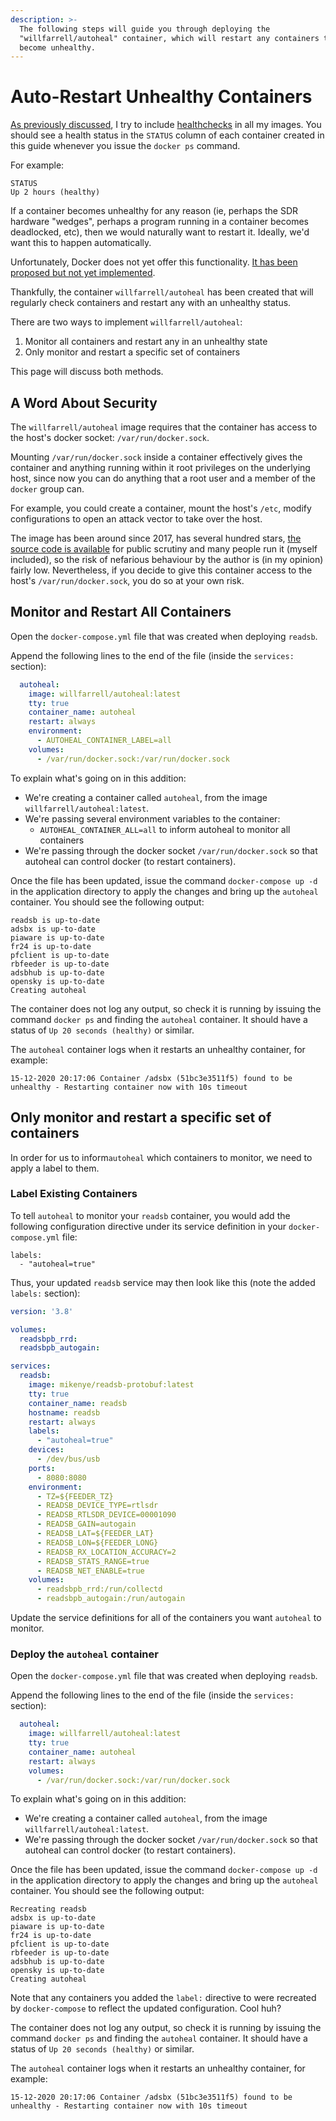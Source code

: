 ```yaml
---
description: >-
  The following steps will guide you through deploying the
  "willfarrell/autoheal" container, which will restart any containers that
  become unhealthy.
---
```


# Auto-Restart Unhealthy Containers

[As previously discussed](../foundations/common-tasks-and-info.md#information-on-healthchecks), I try to include [healthchecks](https://docs.docker.com/engine/reference/builder/) in all my images. You should see a health status in the `STATUS` column of each container created in this guide whenever you issue the `docker ps` command.

For example:

```text
STATUS                    
Up 2 hours (healthy)
```

If a container becomes unhealthy for any reason \(ie, perhaps the SDR hardware "wedges", perhaps a program running in a container becomes deadlocked, etc\), then we would naturally want to restart it. Ideally, we'd want this to happen automatically.

Unfortunately, Docker does not yet offer this functionality. [It has been proposed but not yet implemented](https://github.com/moby/moby/pull/22719).

Thankfully, the container `willfarrell/autoheal` has been created that will regularly check containers and restart any with an unhealthy status.

There are two ways to implement `willfarrell/autoheal`:

1. Monitor all containers and restart any in an unhealthy state
2. Only monitor and restart a specific set of containers

This page will discuss both methods.

## A Word About Security

The `willfarrell/autoheal` image requires that the container has access to the host's docker socket: `/var/run/docker.sock`.

Mounting `/var/run/docker.sock` inside a container effectively gives the container and anything running within it root privileges on the underlying host, since now you can do anything that a root user and a member of the `docker` group can.

For example, you could create a container, mount the host's `/etc`, modify configurations to open an attack vector to take over the host.

The image has been around since 2017, has several hundred stars, [the source code is available](https://github.com/willfarrell/docker-autoheal/blob/main/docker-entrypoint) for public scrutiny and many people run it \(myself included\), so the risk of nefarious behaviour by the author is \(in my opinion\) fairly low. Nevertheless, if you decide to give this container access to the host's `/var/run/docker.sock`, you do so at your own risk.

## Monitor and Restart All Containers

Open the `docker-compose.yml` file that was created when deploying `readsb`.

Append the following lines to the end of the file \(inside the `services:` section\):

```yaml
  autoheal:
    image: willfarrell/autoheal:latest
    tty: true
    container_name: autoheal
    restart: always
    environment:
      - AUTOHEAL_CONTAINER_LABEL=all
    volumes:
      - /var/run/docker.sock:/var/run/docker.sock
```

To explain what's going on in this addition:

* We're creating a container called `autoheal`, from the image `willfarrell/autoheal:latest`.
* We're passing several environment variables to the container:
  * `AUTOHEAL_CONTAINER_ALL=all` to inform autoheal to monitor all containers
* We're passing through the docker socket `/var/run/docker.sock` so that autoheal can control docker \(to restart containers\).

Once the file has been updated, issue the command `docker-compose up -d` in the application directory to apply the changes and bring up the `autoheal` container. You should see the following output:

```text
readsb is up-to-date
adsbx is up-to-date
piaware is up-to-date
fr24 is up-to-date
pfclient is up-to-date
rbfeeder is up-to-date
adsbhub is up-to-date
opensky is up-to-date
Creating autoheal
```

The container does not log any output, so check it is running by issuing the command `docker ps` and finding the `autoheal` container. It should have a status of `Up 20 seconds (healthy)` or similar.

The `autoheal` container logs when it restarts an unhealthy container, for example:

```text
15-12-2020 20:17:06 Container /adsbx (51bc3e3511f5) found to be unhealthy - Restarting container now with 10s timeout
```

## Only monitor and restart a specific set of containers

In order for us to inform`autoheal` which containers to monitor, we need to apply a label to them.

### Label Existing Containers

To tell `autoheal` to monitor your `readsb` container, you would add the following configuration directive under its service definition in your `docker-compose.yml` file:

```text
labels:
  - "autoheal=true"
```

Thus, your updated `readsb` service may then look like this \(note the added `labels:` section\):

```yaml
version: '3.8'

volumes:
  readsbpb_rrd:
  readsbpb_autogain:

services:
  readsb:
    image: mikenye/readsb-protobuf:latest
    tty: true
    container_name: readsb
    hostname: readsb
    restart: always
    labels:
      - "autoheal=true"
    devices:
      - /dev/bus/usb
    ports:
      - 8080:8080
    environment:
      - TZ=${FEEDER_TZ}
      - READSB_DEVICE_TYPE=rtlsdr
      - READSB_RTLSDR_DEVICE=00001090
      - READSB_GAIN=autogain
      - READSB_LAT=${FEEDER_LAT}
      - READSB_LON=${FEEDER_LONG}
      - READSB_RX_LOCATION_ACCURACY=2
      - READSB_STATS_RANGE=true
      - READSB_NET_ENABLE=true
    volumes:
      - readsbpb_rrd:/run/collectd
      - readsbpb_autogain:/run/autogain
```

Update the service definitions for all of the containers you want `autoheal` to monitor.

### Deploy the `autoheal` container

Open the `docker-compose.yml` file that was created when deploying `readsb`.

Append the following lines to the end of the file \(inside the `services:` section\):

```yaml
  autoheal:
    image: willfarrell/autoheal:latest
    tty: true
    container_name: autoheal
    restart: always
    volumes:
      - /var/run/docker.sock:/var/run/docker.sock
```

To explain what's going on in this addition:

* We're creating a container called `autoheal`, from the image `willfarrell/autoheal:latest`.
* We're passing through the docker socket `/var/run/docker.sock` so that autoheal can control docker \(to restart containers\).

Once the file has been updated, issue the command `docker-compose up -d` in the application directory to apply the changes and bring up the `autoheal` container. You should see the following output:

```text
Recreating readsb
adsbx is up-to-date
piaware is up-to-date
fr24 is up-to-date
pfclient is up-to-date
rbfeeder is up-to-date
adsbhub is up-to-date
opensky is up-to-date
Creating autoheal
```

Note that any containers you added the `label:` directive to were recreated by `docker-compose` to reflect the updated configuration. Cool huh?

The container does not log any output, so check it is running by issuing the command `docker ps` and finding the `autoheal` container. It should have a status of `Up 20 seconds (healthy)` or similar.

The `autoheal` container logs when it restarts an unhealthy container, for example:

```text
15-12-2020 20:17:06 Container /adsbx (51bc3e3511f5) found to be unhealthy - Restarting container now with 10s timeout
```

